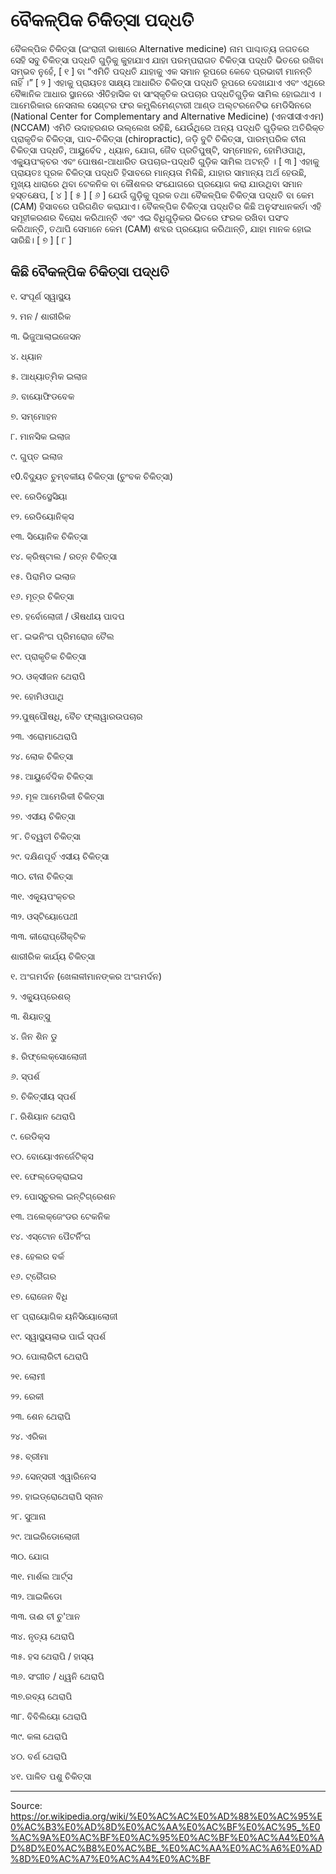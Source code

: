 # ବୈକଳ୍ପିକ ଚିକିତ୍ସା ପଦ୍ଧତି

ବୈକଳ୍ପିକ ଚିକିତ୍ସା (ଇଂରାଜୀ ଭାଷାରେ Alternative medicine) ନାମ ପାଶ୍ଚାତ୍ୟ ଜଗତରେ ସେହି ସବୁ ଚିକିତ୍ସା ପଦ୍ଧତି ଗୁଡ଼ିକୁ କୁହା‌ଯାଏ ଯାହା ପରମ୍ପରାଗତ ଚିକିତ୍ସା ପଦ୍ଧତି ଭିତରେ ରଖିବା ସମ୍ଭବ ନୁହେଁ, [ ୧ ] ବା “ଏମିତି ପଦ୍ଧତି ଯାହାକୁ ଏକ ସମାନ ରୂପରେ କେବେ ପ୍ରଭାବୀ ମାନନ୍ତି ନାହିଁ ।” [ ୨ ] ଏହାକୁ ପ୍ରାୟତଃ ସାକ୍ଷ୍ୟ ଆଧାରିତ ଚିକିତ୍ସା ପଦ୍ଧତି ରୂପରେ ଦେଖାଯାଏ ଏବଂ ଏଥିରେ ବୈଜ୍ଞାନିକ ଆଧାର ସ୍ଥାନରେ ଐତିହାସିକ ବା ସାଂସ୍କୃତିକ ଉପଚାର ପଦ୍ଧତିଗୁଡ଼ିକ ସାମିଲ ହୋଇଥାଏ । ଆମେରିକାର ନେସନାଲ ସେଣ୍ଟର ଫର କମ୍ପ୍ଲିମେଣ୍ଟାରୀ ଆଣ୍ଡ ଅଲ୍ଟରନେଟିଭ ମେଡିସିନରେ (National Center for Complementary and Alternative Medicine) (ଏନସୀସୀଏଏମ) (NCCAM) ଏମିତି ଉଦାହରଣର ଉଲ୍ଲେଖ ରହିଛି, ଯେଉଁଥିରେ ଅନ୍ୟ ପଦ୍ଧତି ଗୁଡ଼ିକର ଅତିରିକ୍ତ ପ୍ରାକୃତିକ ଚିକିତ୍ସା, ପାଦ-ଚିକିତ୍ସା (chiropractic), ଜଡ଼ି ବୁଟି ଚିକିତ୍ସା, ପାରମ୍ପରିକ ଚୀନା ଚିକିତ୍ସା ପଦ୍ଧତି, ଆୟୁର୍ବେଦ , ଧ୍ୟାନ, ଯୋଗ, ଜୈବ ପ୍ରତିପୁଷ୍ଟି, ସମ୍ମୋହନ, ହୋମିଓପାଥି, ଏକ୍ୟୁପଂକ୍ଚର ଏବଂ ପୋଷଣ-ଆଧାରିତ ଉପଚାର-ପଦ୍ଧତି ଗୁଡ଼ିକ ସାମିଲ ଅଟନ୍ତି । [ ୩ ] ଏହାକୁ ପ୍ରାୟତଃ ପୂରକ ଚିକିତ୍ସା ପଦ୍ଧତି ହିସାବରେ ମାନ୍ୟତା ମିଳିଛି, ଯାହାର ସାମାନ୍ୟ ଅର୍ଥ ହେଉଛି, ମୁଖ୍ୟ ଧାରାରେ ଥିବା ଟେକନିକ ବା କୌଶଳର ସଂଯୋଗରେ ପ୍ରୟୋଗ କରା ଯାଉଥିବା ସମାନ ହସ୍ତକ୍ଷେପ, [ ୪ ] [ ୫ ] [ ୬ ] ଯେଉଁ ଗୁଡ଼ିକୁ ପୂରକ ତଥା ବୈକଳ୍ପିକ ଚିକିତ୍ସା ପଦ୍ଧତି ବା କେମ (CAM) ହିସାବରେ ପରିଗଣିତ କରାଯାଏ। ବୈକଳ୍ପିକ ଚିକିତ୍ସା ପଦ୍ଧତିର କିଛି ଅନୁସଂଧାନକର୍ତା ଏହି ସମୂହୀକରଣର ବିରୋଧ କରିଥାନ୍ତି ଏବଂ ଏଇ ବିଧିଗୁଡ଼ିକର ଭିତରେ ଫରକ ରଖିବା ପସଂଦ କରିଥାନ୍ତି, ତଥାପି ସେମାନେ କେମ (CAM) ଶବ୍ଦର ପ୍ରୟୋଗ କରିଥାନ୍ତି, ଯାହା ମାନକ ହୋଇ ସାରିଛି। [ ୭ ] [ ୮ ]

## କିଛି ବୈକଳ୍ପିକ ଚିକିତ୍ସା ପଦ୍ଧତି

୧. ସଂପୂର୍ଣ ସ୍ୱାସ୍ଥ୍ୟ

୨. ମନ / ଶାରୀରିକ

୩. ଭିଜୁଆଲାଇଜେସନ

୪. ଧ୍ୟାନ

୫. ଆଧ୍ୟାତ୍ମିକ ଇଲାଜ

୬. ବାୟୋଫିଡବେକ

୭. ସମ୍ମୋହନ

୮. ମାନସିକ ଇଲାଜ

୯. ଗୁପ୍ତ ଇଲାଜ

୧0.ବିଦ୍ୟୁତ ଚୁମ୍ବକୀୟ ଚିକିତ୍ସା (ଚୁଂବକ ଚିକିତ୍ସା)

୧୧. ରେଡିସ୍ଥେସିୟା

୧୨. ରେଡିୟୋନିକ୍ସ

୧୩. ସିୟୋନିକ ଚିକିତ୍ସା

୧୪. କ୍ରିଷ୍ଟାଲ / ରତ୍ନ ଚିକିତ୍ସା

୧୫. ପିରାମିଡ ଇଲାଜ

୧୬. ମୂତ୍ର ଚିକିତ୍ସା

୧୭. ହର୍ବୋଲୋଜୀ / ଔଷଧୀୟ ପାଦପ

୧୮. ଇଭନିଂଗ ପ୍ରିମରୋଜ ତୈଲ

୧୯. ପ୍ରାକୃତିକ ଚିକିତ୍ସା

୨୦. ଓକ୍ସୀଜନ ଥେରାପି

୨୧. ହୋମିଓପାଥି

୨୨.ପୁଷ୍ପୌଷଧି, ବୈଚ ଫ୍ଲାୱାରଉପଚାର

୨୩. ଏରୋମାଥେରାପି

୨୪. ଲୋକ ଚିକିତ୍ସା

୨୫. ଆୟୁର୍ବେଦିକ ଚିକିତ୍ସା

୨୬. ମୂଳ ଆମେରିକୀ ଚିକିତ୍ସା

୨୭. ଏସୀୟ ଚିକିତ୍ସା

୨୮. ତିବ୍ୱତୀ ଚିକିତ୍ସା

୨୯. ଦକ୍ଷିଣପୂର୍ବ ଏସୀୟ ଚିକିତ୍ସା

୩୦. ଚୀନା ଚିକିତ୍ସା

୩୧. ଏକ୍ୟୂପଂକ୍ଚର

୩୨. ଓସ୍ଟିୟୋପେଥୀ

୩୩. କୀରୋପ୍ରୈକ୍ଟିକ

ଶାରୀରିକ କାର୍ଯ୍ୟ ଚିକିତ୍ସା

୧. ଅଂଗମର୍ଦନ (ଖେଳାଳୀମାନଙ୍କର ଅଂଗମର୍ଦନ)

୨. ଏକ୍ୟୁପ୍ରେଶର୍

୩. ଶିୟାତ୍ସୁ

୪. ଜିନ ଶିନ ଡୁ

୫. ରିଫ୍ଲେକ୍ସୋଲୋଜୀ

୬. ସ୍ପର୍ଶ

୭. ଚିକିତ୍ସୀୟ ସ୍ପର୍ଶ

୮. ରିଶିୟାନ ଥେରାପି

୯. ରେଡିକ୍ସ

୧୦. ବୋୟୋଏନର୍ଜେଟିକ୍ସ

୧୧. ଫେଲ୍ଡେକ୍ରାଇସ

୧୨. ପୋସ୍ଚୁରଲ ଇନ୍ଟିଗ୍ରେଶନ

୧୩. ଅଲେକ୍ଜେଂଡର ଟେକନିକ

୧୪. ଏସ୍ଟୋନ ପୈଟର୍ନିଂଗ

୧୫. ହେଲର ବର୍କ

୧୬. ଟ୍ରୈଗର

୧୭. ରୋଜେନ ବିଧି

୧୮ ପ୍ରାୟୋଗିକ ୟନିସିୟୋଲୋଜୀ

୧୯. ସ୍ୱାସ୍ଥ୍ୟଲାଭ ପାଇଁ ସ୍ପର୍ଶ

୨୦. ପୋଲାରିଟୀ ଥେରାପି

୨୧. ଲୋମୀ

୨୨. ରେକୀ

୨୩. ଶେନ ଥେରାପି

୨୪. ଏରିକା

୨୫. ବ୍ରୀମା

୨୬. ସେନ୍ସରୀ ଏୱାରିନେସ

୨୭. ହାଇଡ୍ରୋଥେରାପି ସ୍ନାନ

୨୮. ସୁଆନା

୨୯. ଆଇରିଡୋଲୋଜୀ

୩୦. ଯୋଗ

୩୧. ମାର୍ଶଲ ଆର୍ଟ୍ସ

୩୨. ଆଇକିଡୋ

୩୩. ତାଈ ଚୀ ଚୁ'ଆନ

୩୪. ନୃତ୍ୟ ଥେରାପି

୩୫. ହସ ଥେରାପି / ହାସ୍ୟ

୩୬. ସଂଗୀତ / ଧ୍ୱନି ଥେରାପି

୩୭.ରବ୍ୟ ଥେରାପି

୩୮. ବିବିଲିୟୋ ଥେରାପି

୩୯. କଳା ଥେରାପି

୪୦. ବର୍ଣ ଥେରାପି

୪୧. ପାଳିତ ପଶୁ ଚିକିତ୍ସା

---
Source: https://or.wikipedia.org/wiki/%E0%AC%AC%E0%AD%88%E0%AC%95%E0%AC%B3%E0%AD%8D%E0%AC%AA%E0%AC%BF%E0%AC%95_%E0%AC%9A%E0%AC%BF%E0%AC%95%E0%AC%BF%E0%AC%A4%E0%AD%8D%E0%AC%B8%E0%AC%BE_%E0%AC%AA%E0%AC%A6%E0%AD%8D%E0%AC%A7%E0%AC%A4%E0%AC%BF
